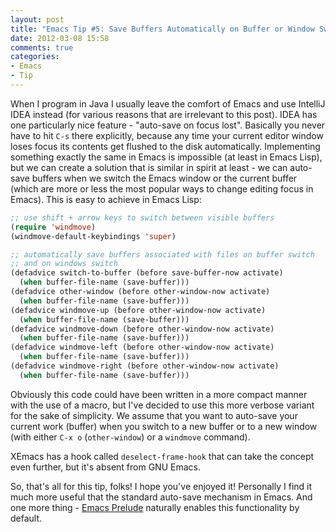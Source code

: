 ```yaml
---
layout: post
title: "Emacs Tip #5: Save Buffers Automatically on Buffer or Window Switch"
date: 2012-03-08 15:58
comments: true
categories:
- Emacs
- Tip
---
```


When I program in Java I usually leave the comfort of Emacs and use
IntelliJ IDEA instead (for various reasons that are irrelevant to this
post). IDEA has one particularly nice feature - "auto-save on focus
lost". Basically you never have to hit `C-s` there explicitly, because
any time your current editor window loses focus its contents get
flushed to the disk automatically. Implementing something exactly the
same in Emacs is impossible (at least in Emacs Lisp), but we can
create a solution that is similar in spirit at least - we can
auto-save buffers when we switch the Emacs window or the current
buffer (which are more or less the most popular ways to change editing
focus in Emacs). This is easy to achieve in Emacs Lisp:

```cl
;; use shift + arrow keys to switch between visible buffers
(require 'windmove)
(windmove-default-keybindings 'super)

;; automatically save buffers associated with files on buffer switch
;; and on windows switch
(defadvice switch-to-buffer (before save-buffer-now activate)
  (when buffer-file-name (save-buffer)))
(defadvice other-window (before other-window-now activate)
  (when buffer-file-name (save-buffer)))
(defadvice windmove-up (before other-window-now activate)
  (when buffer-file-name (save-buffer)))
(defadvice windmove-down (before other-window-now activate)
  (when buffer-file-name (save-buffer)))
(defadvice windmove-left (before other-window-now activate)
  (when buffer-file-name (save-buffer)))
(defadvice windmove-right (before other-window-now activate)
  (when buffer-file-name (save-buffer)))
```

Obviously this code could have been written in a more compact manner
with the use of a macro, but I've decided to use this more verbose
variant for the sake of simplicity. We assume that you want to
auto-save your current work (buffer) when you switch to a new buffer
or to a new window (with either `C-x o` (`other-window`) or a
`windmove` command).

XEmacs has a hook called `deselect-frame-hook` that can take the
concept even further, but it's absent from GNU Emacs.

So, that's all for this tip, folks! I hope you've enjoyed it!
Personally I find it much more useful that the standard auto-save
mechanism in Emacs. And one more thing -
[Emacs Prelude](https://github.com/bbatsov/emacs-prelude) naturally
enables this functionality by default.
